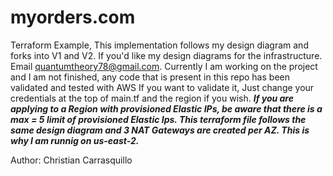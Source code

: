 # myorders.com
Terraform Example,
This implementation follows my design diagram and forks into V1 and V2.
If you'd like my design diagrams for the infrastructure. Email quantumtheory78@gmail.com.
Currently I am working on the project and I am not finished, any code that is present in this repo has been validated and tested with AWS
If you want to validate it, Just change your credentials at the top of main.tf and the region if you wish. 
***If you are applying to a Region with provisioned Elastic IPs, be aware that there is a max = 5 limit of provisioned
Elastic Ips. This terraform file follows the same design diagram and 3 NAT Gateways are created per AZ. This is why I am runnig on us-east-2.*** 

Author: Christian Carrasquillo
